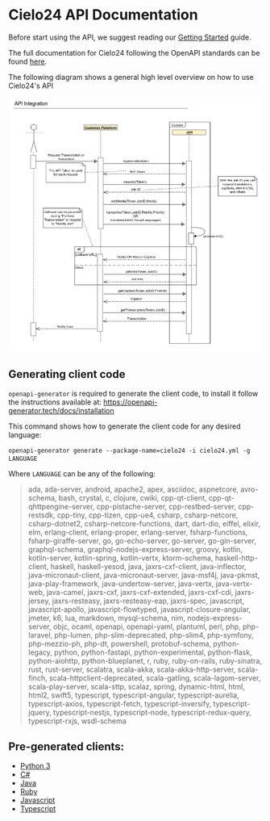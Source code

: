 # Cielo24 API Documentation

Before start using the API, we suggest reading our [Getting Started](/basics.md) guide.

The full documentation for Cielo24 following the OpenAPI standards can be found [here](doc_md/README.md).


The following diagram shows a general high level overview on how to use Cielo24's API

![API Integration Diagram](resources/api_integration_diagram.png "API Integration Diagram")

## Generating client code

`openapi-generator` is required to generate the client code, to install it follow the instructions available at: https://openapi-generator.tech/docs/installation

This command shows how to generate the client code for any desired language:

```
openapi-generator generate --package-name=cielo24 -i cielo24.yml -g LANGUAGE
```

Where `LANGUAGE` can be any of the following:


>ada, ada-server, android, apache2, apex, asciidoc, aspnetcore, avro-schema, bash, crystal, c, clojure, cwiki, cpp-qt-client, cpp-qt-qhttpengine-server, cpp-pistache-server, cpp-restbed-server, cpp-restsdk, cpp-tiny, cpp-tizen, cpp-ue4, csharp, csharp-netcore, csharp-dotnet2, csharp-netcore-functions, dart, dart-dio, eiffel, elixir, elm, erlang-client, erlang-proper, erlang-server, fsharp-functions, fsharp-giraffe-server, go, go-echo-server, go-server, go-gin-server, graphql-schema, graphql-nodejs-express-server, groovy, kotlin, kotlin-server, kotlin-spring, kotlin-vertx, ktorm-schema, haskell-http-client, haskell, haskell-yesod, java, jaxrs-cxf-client, java-inflector, java-micronaut-client, java-micronaut-server, java-msf4j, java-pkmst, java-play-framework, java-undertow-server, java-vertx, java-vertx-web, java-camel, jaxrs-cxf, jaxrs-cxf-extended, jaxrs-cxf-cdi, jaxrs-jersey, jaxrs-resteasy, jaxrs-resteasy-eap, jaxrs-spec, javascript, javascript-apollo, javascript-flowtyped, javascript-closure-angular, jmeter, k6, lua, markdown, mysql-schema, nim, nodejs-express-server, objc, ocaml, openapi, openapi-yaml, plantuml, perl, php, php-laravel, php-lumen, php-slim-deprecated, php-slim4, php-symfony, php-mezzio-ph, php-dt, powershell, protobuf-schema, python-legacy, python, python-fastapi, python-experimental, python-flask, python-aiohttp, python-blueplanet, r, ruby, ruby-on-rails, ruby-sinatra, rust, rust-server, scalatra, scala-akka, scala-akka-http-server, scala-finch, scala-httpclient-deprecated, scala-gatling, scala-lagom-server, scala-play-server, scala-sttp, scalaz, spring, dynamic-html, html, html2, swift5, typescript, typescript-angular, typescript-aurelia, typescript-axios, typescript-fetch, typescript-inversify, typescript-jquery, typescript-nestjs, typescript-node, typescript-redux-query, typescript-rxjs, wsdl-schema

## Pre-generated clients:
- [Python 3](https://github.com/cielo24/cielo24-python)
- [C#](https://github.com/cielo24/cielo24-csharp)
- [Java](https://github.com/cielo24/cielo24-java)
- [Ruby](https://github.com/cielo24/cielo24-ruby)
- [Javascript](https://github.com/cielo24/cielo24-js)
- [Typescript](https://github.com/cielo24/cielo24-ts)
